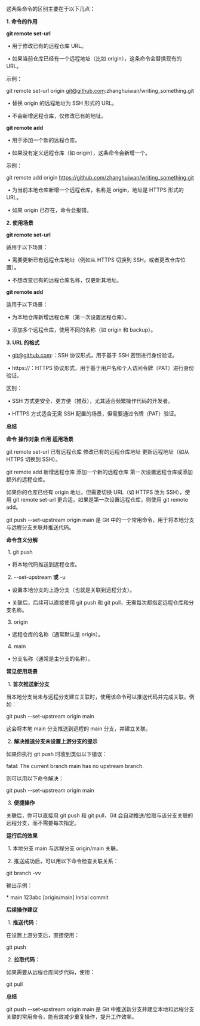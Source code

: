 这两条命令的区别主要在于以下几点：



**1. 命令的作用**



**git remote set-url**



​	•	用于修改已有的远程仓库 URL。

​	•	如果当前仓库已经有一个远程地址（比如 origin），这条命令会替换现有的 URL。



示例：



git remote set-url origin git@github.com:zhanghuiwan/writing_something.git



​	•	替换 origin 的远程地址为 SSH 形式的 URL。

​	•	不会新增远程仓库，仅修改已有的地址。



**git remote add**



​	•	用于添加一个新的远程仓库。

​	•	如果没有定义远程仓库（如 origin），这条命令会新增一个。



示例：



git remote add origin https://github.com/zhanghuiwan/writing_something.git



​	•	为当前本地仓库新增一个远程仓库，名称是 origin，地址是 HTTPS 形式的 URL。

​	•	如果 origin 已存在，命令会报错。



**2. 使用场景**



**git remote set-url**



适用于以下场景：

​	•	需要更新已有远程仓库地址（例如从 HTTPS 切换到 SSH，或者更改仓库位置）。

​	•	不想改变已有的远程仓库名称，仅更新其地址。



**git remote add**



适用于以下场景：

​	•	为本地仓库新增远程仓库（第一次设置远程仓库）。

​	•	添加多个远程仓库，使用不同的名称（如 origin 和 backup）。



**3. URL 的格式**



​	•	git@github.com:：SSH 协议形式，用于基于 SSH 密钥进行身份验证。

​	•	https://：HTTPS 协议形式，用于基于用户名和个人访问令牌（PAT）进行身份验证。



区别：

​	•	SSH 方式更安全、更方便（推荐），尤其适合频繁操作代码的开发者。

​	•	HTTPS 方式适合无需 SSH 配置的场景，但需要通过令牌（PAT）验证。



**总结**



**命令**	**操作对象**	**作用**	**适用场景**

git remote set-url	已有远程仓库	修改已有的远程仓库地址	更新远程地址（如从 HTTPS 切换到 SSH）。

git remote add	新增远程仓库	添加一个新的远程仓库	第一次设置远程仓库或添加额外的远程仓库。



如果你的仓库已经有 origin 地址，但需要切换 URL（如 HTTPS 改为 SSH），使用 git remote set-url 更合适。如果是第一次设置远程仓库，则使用 git remote add。





git push --set-upstream origin main 是 Git 中的一个常用命令，用于将本地分支与远程分支关联并推送代码。



**命令含义分解**



​	1.	git push

​	•	将本地代码推送到远程仓库。

​	2.	--set-upstream **或** -u

​	•	设置本地分支的上游分支（也就是关联到远程分支）。

​	•	关联后，后续可以直接使用 git push 和 git pull，无需每次都指定远程仓库和分支名称。

​	3.	origin

​	•	远程仓库的名称（通常默认是 origin）。

​	4.	main

​	•	分支名称（通常是主分支的名称）。



**常见使用场景**



​	1.	**首次推送新分支**

当本地分支尚未与远程分支建立关联时，使用该命令可以推送代码并完成关联。例如：



git push --set-upstream origin main



这会将本地 main 分支推送到远程的 main 分支，并建立关联。



​	2.	**解决推送分支未设置上游分支的提示**

如果你执行 git push 时收到类似以下错误：



fatal: The current branch main has no upstream branch.



则可以用以下命令解决：



git push --set-upstream origin main





​	3.	**便捷操作**

关联后，你可以直接用 git push 和 git pull，Git 会自动推送/拉取与该分支关联的远程分支，而不需要每次指定。



**运行后的效果**



​	1.	本地分支 main 与远程分支 origin/main 关联。

​	2.	推送成功后，可以用以下命令检查关联关系：



git branch -vv



输出示例：



\* main 123abc [origin/main] Initial commit



**后续操作建议**



​	1.	**推送代码：**

在设置上游分支后，直接使用：



git push





​	2.	**拉取代码：**

如果需要从远程仓库同步代码，使用：



git pull



**总结**



git push --set-upstream origin main 是 Git 中推送新分支并建立本地和远程分支关联的常用命令，能有效减少重复操作，提升工作效率。